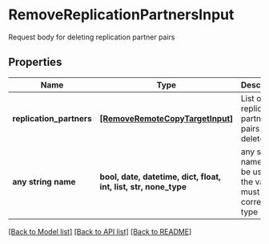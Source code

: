 # RemoveReplicationPartnersInput

Request body for deleting replication partner pairs

## Properties
Name | Type | Description | Notes
------------ | ------------- | ------------- | -------------
**replication_partners** | [**[RemoveRemoteCopyTargetInput]**](RemoveRemoteCopyTargetInput.md) | List of replication partner pairs to be deleted | 
**any string name** | **bool, date, datetime, dict, float, int, list, str, none_type** | any string name can be used but the value must be the correct type | [optional]

[[Back to Model list]](../README.md#documentation-for-models) [[Back to API list]](../README.md#documentation-for-api-endpoints) [[Back to README]](../README.md)


